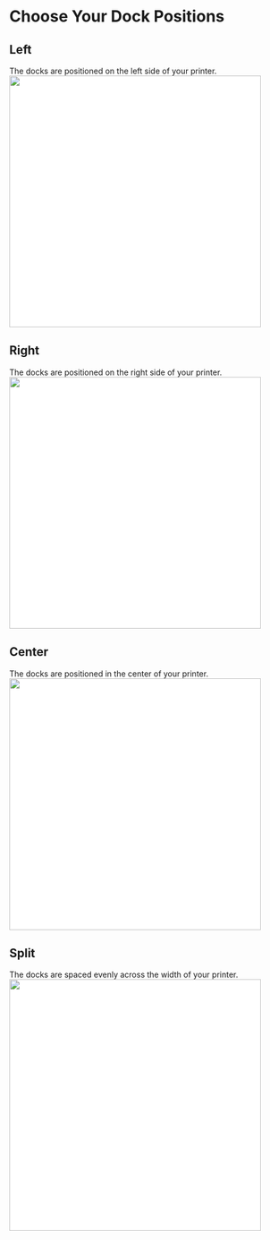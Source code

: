 # Choose Your Dock Positions
## Left
The docks are positioned on the left side of your printer.
<img src="/images/Voron_350_60mm_2tools_left_TPU.svg" style="margin:0px;background-color: #FFFFFF;" width="450"/>
## Right
The docks are positioned on the right side of your printer.
<img src="/images/Voron_350_60mm_2tools_right_TPU.svg" style="margin:0px;background-color: #FFFFFF;" width="450"/>
## Center
The docks are positioned in the center of your printer.
<img src="/images/Voron_350_60mm_2tools_center_TPU.svg" style="margin:0px;background-color: #FFFFFF;" width="450"/>
## Split
The docks are spaced evenly across the width of your printer.
<img src="/images/Voron_350_60mm_2tools_split_TPU.svg" style="margin:0px;background-color: #FFFFFF;" width="450"/>
